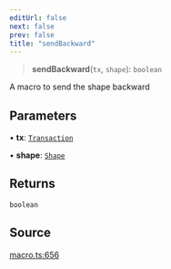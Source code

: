 ```yaml
---
editUrl: false
next: false
prev: false
title: "sendBackward"
---
```


> **sendBackward**(`tx`, `shape`): `boolean`

A macro to send the shape backward

## Parameters

• **tx**: [`Transaction`](/api-core/classes/transaction/)

• **shape**: [`Shape`](/api-core/classes/shape/)

## Returns

`boolean`

## Source

[macro.ts:656](https://github.com/dgmjs/dgmjs/blob/main/packages/core/src/macro.ts#L656)
